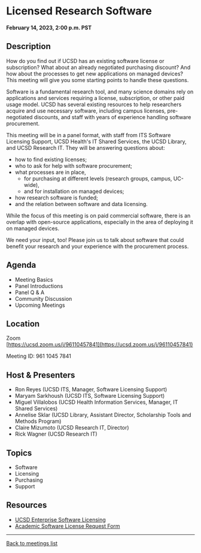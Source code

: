 # Licensed Research Software
**February 14, 2023, 2:00 p.m. PST**

<div class="atcb" style="display:none;">
{
  "name": "UCSD RCD Community Meeting: Licensed Research Software",
  "description": "This meeting will be a panel discussing several topics related to finding, purchasing, and using licensed software for research at UCSD.<br><br>More information: [url]https://ucsd-rcd.github.io/meetings/events/2023-02-14-ResearchSoftware.html[/url]<br><br>Zoom link: https://ucsd.zoom.us/j/96110457841",
  "startDate":"2023-02-14",
  "endDate":"2023-02-14",
  "startTime":"14:00",
  "endTime":"15:00",
  "timeZone":"America/Los_Angeles",
  "location":"https://ucsd.zoom.us/j/96110457841",
  "options": [
      "Apple",
      "Google",
      "iCal",
      "Microsoft365",
      "Outlook.com"
  ]
}
</div>

## Description

How do you find out if UCSD has an existing software license or
subscription? What about an already negotiated purchasing discount?
And how about the processes to get new applications on managed
devices? This meeting will give you some starting points to handle
these questions.

Software is a fundamental research tool, and many science domains rely
on applications and services requiring a license, subscription, or
other paid usage model. UCSD has several existing resources to help
researchers acquire and use necessary software, including campus
licenses, pre-negotiated discounts, and staff with years of experience
handling software procurement. 

This meeting will be in a panel format, with staff from ITS Software
Licensing Support, UCSD Health's IT Shared Services, the UCSD Library,
and UCSD Research IT. They will be answering questions about:
* how to find existing licenses;
* who to ask for help with software procurement;
* what processes are in place,
  * for purchasing at different levels (research groups, campus, UC-wide),
  * and for installation on managed devices;
* how research software is funded;
* and the relation between software and data licensing.

While the focus of this meeting is on paid commercial software, there
is an overlap with open-source applications, especially in the area of
deploying it on managed devices.

We need your input, too! Please join us to talk about software that
could benefit your research and your experience with the procurement
process.

## Agenda

* Meeting Basics
* Panel Introductions
* Panel Q & A
* Community Discussion
* Upcoming Meetings

## Location

Zoom<br>
[https://ucsd.zoom.us/j/96110457841](https://ucsd.zoom.us/j/96110457841)

Meeting ID: 961 1045 7841

## Host & Presenters

* Ron Reyes (UCSD ITS, Manager, Software Licensing Support)
* Maryam Sarkhoush (UCSD ITS, Software Licensing Support)
* Miguel Villalobos (UCSD Health Information Services, Manager, IT Shared
  Services)
* Annelise Sklar (UCSD Library, Assistant Director, Scholarship Tools and Methods Program)
* Claire Mizumoto (UCSD Research IT, Director)
* Rick Wagner (UCSD Research IT)

## Topics

* Software
* Licensing
* Purchasing
* Support

## Resources

* [UCSD Enterprise Software
  Licensing](https://blink.ucsd.edu/technology/computers/software-acms/available-software/index.html)
* [Academic Software License Request Form](https://support.ucsd.edu/its?id=sc_cat_item&sys_id=9aea705b1bc7985006f292c8af4bcb76&sysparm_category=17427229db8b4010dbd6f2b6af961940)

---

[Back to meetings list](/meetings/)
